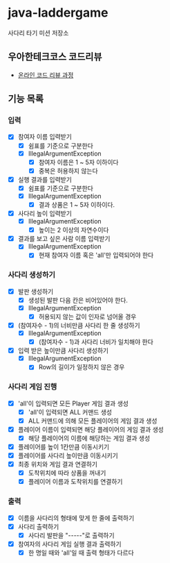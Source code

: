 # java-laddergame

사다리 타기 미션 저장소

## 우아한테크코스 코드리뷰

- [온라인 코드 리뷰 과정](https://github.com/woowacourse/woowacourse-docs/blob/master/maincourse/README.md)

## 기능 목록

### 입력
- [x] 참여자 이름 입력받기
  - [x] 쉼표를 기준으로 구분한다
  - [x] IllegalArgumentException
    - [x] 참여자 이름은 1 ~ 5자 이하이다
    - [x] 중복은 허용하지 않는다
- [x] 실행 결과를 입력받기
  - [x] 쉼표를 기준으로 구분한다
  - [x] IllegalArgumentException
    - [x] 결과 상품은 1 ~ 5자 이하이다.
- [x] 사다리 높이 입력받기
  - [x] IllegalArgumentException
    - [x] 높이는 2 이상의 자연수이다
- [x] 결과를 보고 싶은 사람 이름 입력받기
  - [x] IllegalArgumentException
    - [x] 현재 참여자 이름 혹은 'all'만 입력되어야 한다

### 사다리 생성하기

- [x] 발판 생성하기
  - [x] 생성된 발판 다음 칸은 비어있어야 한다.
  - [x] IllegalArgumentException
    - [x] 허용되지 않는 값이 인자로 넘어올 경우
- [x] (참여자수 - 1)의 너비만큼 사다리 한 줄 생성하기
  - [x] IllegalArgumentException
    - [x] (참여자수 - 1)과 사다리 너비가 일치해야 한다
- [x] 입력 받은 높이만큼 사다리 생성하기
  - [x] IllegalArgumentException
    - [x] Row의 길이가 일정하지 않은 경우

### 사다리 게임 진행

- [x] 'all'이 입력되면 모든 Player 게임 결과 생성
  - [x] 'all'이 입력되면 ALL 커맨드 생성
  - [x] ALL 커맨드에 의해 모든 플레이어의 게임 결과 생성
- [x] 플레이어 이름이 입력되면 해당 플레이어의 게임 결과 생성
  - [x] 해당 플레이어의 이름에 해당하는 게임 결과 생성
- [x] 플레이어를 높이 1칸만큼 이동시키기
- [x] 플레이어를 사다리 높이만큼 이동시키기
- [x] 최종 위치와 게임 결과 연결하기
  - [x] 도착위치에 따라 상품을 꺼내기
  - [x] 플레이어 이름과 도착위치를 연결하기

### 출력

- [x] 이름을 사다리의 형태에 맞게 한 줄에 출력하기
- [x] 사다리 출력하기
  - [x] 사다리 발판을 "-----"로 출력하기
- [x] 참여자의 사다리 게임 실행 결과 출력하기
  - [x] 한 명일 때와 'all'일 때 출력 형태가 다르다